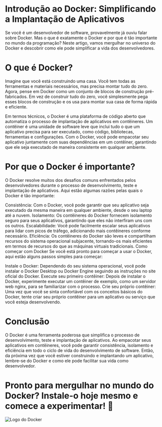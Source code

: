 # Introdução ao Docker: Simplificando a Implantação de Aplicativos

Se você é um desenvolvedor de software, provavelmente já ouviu falar sobre Docker. Mas o que é exatamente o Docker e por que é tão importante no mundo da programação? Neste artigo, vamos mergulhar no universo do Docker e descobrir como ele pode simplificar a vida dos desenvolvedores.

# O que é Docker?
Imagine que você está construindo uma casa. Você tem todas as ferramentas e materiais necessários, mas precisa montar tudo do zero. Agora, pense em Docker como um conjunto de blocos de construção pré-fabricados. Em vez de construir tudo do zero, você simplesmente pega esses blocos de construção e os usa para montar sua casa de forma rápida e eficiente.

Em termos técnicos, o Docker é uma plataforma de código aberto que automatiza o processo de implantação de aplicativos em contêineres. Um contêiner é uma unidade de software leve que inclui tudo o que um aplicativo precisa para ser executado, como código, bibliotecas, ferramentas e configurações. Com o Docker, você pode empacotar seu aplicativo juntamente com suas dependências em um contêiner, garantindo que ele seja executado de maneira consistente em qualquer ambiente.

# Por que o Docker é importante?
O Docker resolve muitos dos desafios comuns enfrentados pelos desenvolvedores durante o processo de desenvolvimento, teste e implantação de aplicativos. Aqui estão algumas razões pelas quais o Docker é tão importante:

Consistência: Com o Docker, você pode garantir que seu aplicativo seja executado da mesma maneira em qualquer ambiente, desde o seu laptop até a nuvem.
Isolamento: Os contêineres do Docker fornecem isolamento seguro para seus aplicativos, garantindo que eles não interfiram uns com os outros.
Escalabilidade: Você pode facilmente escalar seus aplicativos para lidar com picos de tráfego, adicionando mais contêineres conforme necessário.
Eficiência: Os contêineres do Docker são leves e compartilham recursos do sistema operacional subjacente, tornando-os mais eficientes em termos de recursos do que as máquinas virtuais tradicionais.
Como começar com Docker
Se você está pronto para começar a usar o Docker, aqui estão alguns passos simples para começar:

Instale o Docker: Dependendo do seu sistema operacional, você pode instalar o Docker Desktop ou Docker Engine seguindo as instruções no site oficial do Docker.
Execute seu primeiro contêiner: Depois de instalar o Docker, experimente executar um contêiner de exemplo, como um servidor web nginx, para se familiarizar com o processo.
Crie seu próprio contêiner: Uma vez que você se sinta confortável com os conceitos básicos do Docker, tente criar seu próprio contêiner para um aplicativo ou serviço que você esteja desenvolvendo.

# Conclusão
O Docker é uma ferramenta poderosa que simplifica o processo de desenvolvimento, teste e implantação de aplicativos. Ao empacotar seus aplicativos em contêineres, você pode garantir consistência, isolamento e eficiência em todo o ciclo de vida do desenvolvimento de software. Então, da próxima vez que você estiver construindo e implantando um aplicativo, lembre-se do Docker e como ele pode facilitar sua vida como desenvolvedor.

# Pronto para mergulhar no mundo do Docker? Instale-o hoje mesmo e comece a experimentar! 🐳

![Logo do Docker](docker_logo.png)
